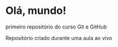# Olá, mundo!
 primeiro repositório do curso Git e GitHub

 Repositório criado durante uma aula ao vivo
